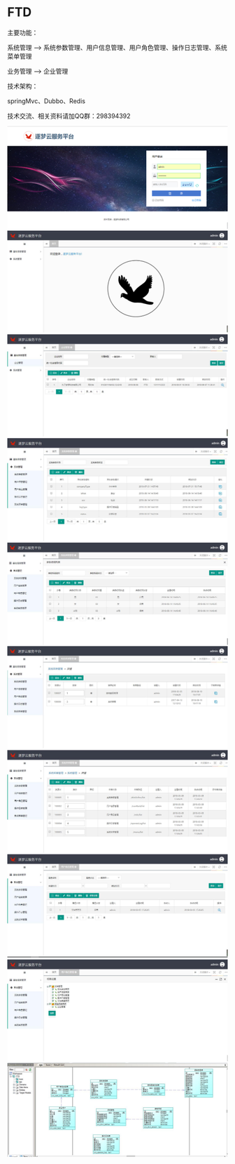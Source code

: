# FTD
<p>主要功能：</p>
<p>系统管理 --> 系统参数管理、用户信息管理、用户角色管理、操作日志管理、系统菜单管理</p>
<p>业务管理 --> 企业管理</p>

<p>技术架构：</p>
<p>springMvc、Dubbo、Redis</p>
<p>技术交流、相关资料请加QQ群：298394392</p>

<img src="/ftd-web/src/main/webapp/static/img/readme/login.jpg" alt="living" style="max-width:100%;">
</dr>
<img src="/ftd-web/src/main/webapp/static/img/readme/index.jpg" alt="living" style="max-width:100%;">
</dr>
<img src="/ftd-web/src/main/webapp/static/img/readme/company.jpg" alt="living" style="max-width:100%;">
</dr>
<img src="/ftd-web/src/main/webapp/static/img/readme/系统参数.jpg" alt="living" style="max-width:100%;">
</dr>
<img src="/ftd-web/src/main/webapp/static/img/readme/参数明细.jpg" alt="living" style="max-width:100%;">
</dr>
<img src="/ftd-web/src/main/webapp/static/img/readme/系统菜单管理.jpg" alt="living" style="max-width:100%;">
</dr>
<img src="/ftd-web/src/main/webapp/static/img/readme/系统子菜单.jpg" alt="living" style="max-width:100%;">
</dr>
<img src="/ftd-web/src/main/webapp/static/img/readme/角色信息.jpg" alt="living" style="max-width:100%;">
</dr>
<img src="/ftd-web/src/main/webapp/static/img/readme/角色权限设置.jpg" alt="living" style="max-width:100%;">
</dr>
<img src="/ftd-web/src/main/webapp/static/img/readme/tableCDM.jpg" alt="living" style="max-width:100%;">
